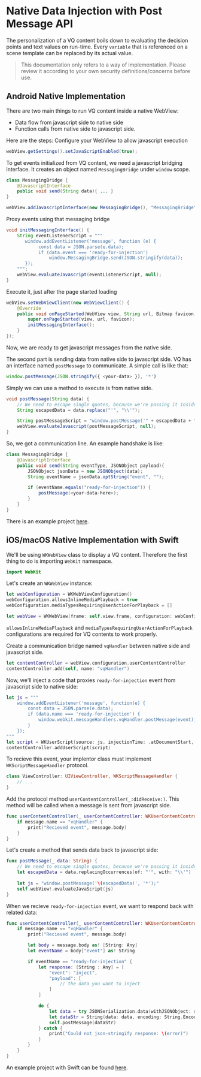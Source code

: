 # Native Data Injection with Post Message API
The personalization of a VQ content boils down to evaluating the decision points and text values on run-time. Every `variable` that is referenced on a scene template can be replaced by its actual value.

> This documentation only refers to a way of implementation. Please review it according to your own security definitions/concerns before use.

## Android Native Implementation
There are two main things to run VQ content inside a native WebView:
- Data flow from javascript side to native side
- Function calls from native side to javascript side.

Here are the steps:
Configure your WebView to allow javascript execution
```java
webView.getSettings().setJavaScriptEnabled(true);
```
To get events initialized from VQ content, we need a javascript bridging interface. It creates an object named `MessagingBridge` under `window` scope.
```java
class MessagingBridge {
    @JavascriptInterface
    public void send(String data){ ... }
}

webView.addJavascriptInterface(new MessagingBridge(), "MessagingBridge");
```
Proxy events using that messaging bridge
```java
void initMessagingInterface() {
    String eventListenerScript = """
       window.addEventListener('message', function (e) {
            const data = JSON.parse(e.data);
            if (data.event === 'ready-for-injection')
                window.MessagingBridge.send(JSON.stringify(data));
       });
    """;    
    webView.evaluateJavascript(eventListenerScript, null);
}
```
Execute it, just after the page started loading
```java
webView.setWebViewClient(new WebViewClient() {
    @Override
    public void onPageStarted(WebView view, String url, Bitmap favicon){
        super.onPageStarted(view, url, favicon);
        initMessagingInterface();
    }
});
```
Now, we are ready to get javascript messages from the native side.

The second part is sending data from native side to javascript side.  VQ has an interface named `postMessage` to communicate. A simple call is like that:
```javascript
window.postMessage(JSON.stringify({ <your-data> }), '*')
```

Simply we can use a method to execute is from native side.
```java
void postMessage(String data) {
    // We need to escape single quotes, because we're passing it inside single quotes
    String escapedData = data.replace("'", "\\'");

    String postMessageScript = "window.postMessage('" + escapedData + "', '*');";
    webView.evaluateJavascript(postMessageScript, null);
}
```

So, we got a communication line. An example handshake is like:
```java
class MessagingBridge {
    @JavascriptInterface
    public void send(String eventType, JSONObject payload){
        JSONObject jsonData = new JSONObject(data);
        String eventName = jsonData.optString("event", "");

        if (eventName.equals("ready-for-injection")) {
            postMessage(<your-data-here>);
        }
    }
}
```

There is an example project [here](./android-example).

## iOS/macOS Native Implementation with Swift

We'll be using `WKWebView` class to display a VQ content. Therefore the first thing to do is importing `WebKit` namespace.

```swift
import WebKit
```

Let's create an `WKWebView` instance:

```swift
let webConfiguration = WKWebViewConfiguration()
webConfiguration.allowsInlineMediaPlayback = true
webConfiguration.mediaTypesRequiringUserActionForPlayback = []

let webView = WKWebView(frame: self.view.frame, configuration: webConfiguration)
```

`allowsInlineMediaPlayback` and `mediaTypesRequiringUserActionForPlayback` configurations are required for VQ contents to work properly.

Create a communication bridge named `vqHandler` between native side and javascript side.

```swift
let contentController = webView.configuration.userContentController
contentController.add(self, name: "vqHandler")
```

Now, we'll inject a code that proxies `ready-for-injection` event from javascript side to native side:

```swift
let js = """
    window.addEventListener('message', function(e) {
        const data = JSON.parse(e.data);
        if (data.name === 'ready-for-injection') {
            window.webkit.messageHandlers.vqHandler.postMessage(event);
        }
    });
"""
let script = WKUserScript(source: js, injectionTime: .atDocumentStart, forMainFrameOnly: false)
contentController.addUserScript(script)
```

To recieve this event, your implentor class must implement `WKScriptMessageHandler` protocol.

```swift
class ViewController: UIViewController, WKScriptMessageHandler {
    // ...
}
```

Add the protocol method `userContentController(_:didReceive:)`. This method will be called when a message is sent from javascript side.

```swift
func userContentController(_ userContentController: WKUserContentController, didReceive message: WKScriptMessage) {
    if message.name == "vqHandler" {
        print("Recieved event", message.body)
    }
}
```

Let's create a method that sends data back to javascript side:

```swift
func postMessage(_ data: String) {
    // We need to escape single quotes, because we're passing it inside single quotes
    let escapedData = data.replacingOccurrences(of: "'", with: "\\'")
    
    let js = "window.postMessage('\(escapedData)', '*');"
    self.webView!.evaluateJavaScript(js)
}
```

When we recieve `ready-for-injection` event, we want to respond back with related data:

```swift
func userContentController(_ userContentController: WKUserContentController, didReceive message: WKScriptMessage) {
    if message.name == "vqHandler" {
        print("Recieved event", message.body)

        let body = message.body as! [String: Any]
        let eventName = body["event"] as! String

        if eventName == "ready-for-injection" {
            let response: [String : Any] = [
                "event": "inject",
                "payload": [
                    // the data you want to inject
                ]
            ]

            do {
                let data = try JSONSerialization.data(withJSONObject: response)
                let dataStr = String(data: data, encoding: String.Encoding.utf8)!
                self.postMessage(dataStr)
            } catch {
                print("Could not json-stringify response: \(error)")
            }
        }
    }
}
```

An example project with Swift can be found [here](./swift-example).
